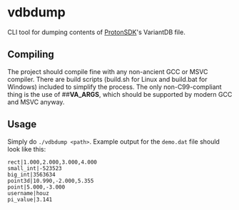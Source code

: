# vdbdump
CLI tool for dumping contents of [ProtonSDK](https://github.com/SethRobinson/proton)'s VariantDB file.

## Compiling
The project should compile fine with any non-ancient GCC or MSVC compiler. There are build scripts (build.sh for Linux and build.bat for Windows) included to simplify the process. The only non-C99-compliant thing is the use of ##__VA_ARGS__, which should be supported by modern GCC and MSVC anyway.

## Usage
Simply do `./vdbdump <path>`. Example output for the `demo.dat` file should look like this:
```
rect|1.000,2.000,3.000,4.000
small_int|-523523
big_int|3563634
point3d|10.990,-2.000,5.355
point|5.000,-3.000
username|houz
pi_value|3.141
```
